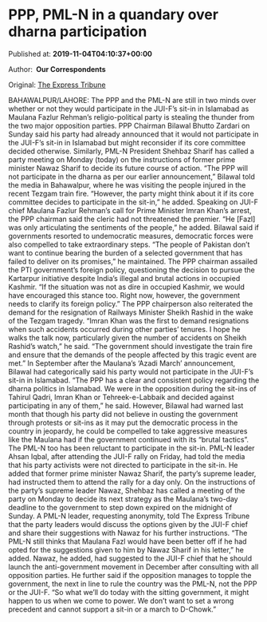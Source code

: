 
# PPP, PML-N in a quandary over dharna participation

Published at: **2019-11-04T04:10:37+00:00**

Author: **​ Our Correspondents**

Original: [The Express Tribune](https://tribune.com.pk/story/2093025/1-ppp-pml-n-quandary-dharna-participation/)

BAHAWALPUR/LAHORE: The PPP and the PML-N are still in two minds over whether or not they would participate in the JUI-F’s sit-in in Islamabad as Maulana Fazlur Rehman’s religio-political party is stealing the thunder from the two major opposition parties.
PPP Chairman Bilawal Bhutto Zardari on Sunday said his party had already announced that it would not participate in the JUI-F’s sit-in in Islamabad but might reconsider if its core committee decided otherwise. Similarly, PML-N President Shehbaz Sharif has called a party meeting on Monday (today) on the instructions of former prime minister Nawaz Sharif to decide its future course of action.
“The PPP will not participate in the dharna as per our earlier announcement,” Bilawal told the media in Bahawalpur, where he was visiting the people injured in the recent Tezgam train fire.
“However, the party might think about it if its core committee decides to participate in the sit-in,” he added.
Speaking on JUI-F chief Maulana Fazlur Rehman’s call for Prime Minister Imran Khan’s arrest, the PPP chairman said the cleric had not threatened the premier.
“He [Fazl] was only articulating the sentiments of the people,” he added.
Bilawal said if governments resorted to undemocratic measures, democratic forces were also compelled to take extraordinary steps.
“The people of Pakistan don’t want to continue bearing the burden of a selected government that has failed to deliver on its promises,” he maintained.
The PPP chairman assailed the PTI government’s foreign policy, questioning the decision to pursue the Kartarpur initiative despite India’s illegal and brutal actions in occupied Kashmir.
“If the situation was not as dire in occupied Kashmir, we would have encouraged this stance too. Right now, however, the government needs to clarify its foreign policy.”
The PPP chairperson also reiterated the demand for the resignation of Railways Minister Sheikh Rashid in the wake of the Tezgam tragedy.
“Imran Khan was the first to demand resignations when such accidents occurred during other parties’ tenures. I hope he walks the talk now, particularly given the number of accidents on Sheikh Rashid’s watch,” he said.
“The government should investigate the train fire and ensure that the demands of the people affected by this tragic event are met.”
In September after the Maulana’s ‘Azadi March’ announcement, Bilawal had categorically said his party would not participate in the JUI-F’s sit-in in Islamabad.
“The PPP has a clear and consistent policy regarding the dharna politics in Islamabad. We were in the opposition during the sit-ins of Tahirul Qadri, Imran Khan or Tehreek-e-Labbaik and decided against participating in any of them,” he said.
However, Bilawal had warned last month that though his party did not believe in ousting the government through protests or sit-ins as it may put the democratic process in the country in jeopardy, he could be compelled to take aggressive measures like the Maulana had if the government continued with its “brutal tactics”.
The PML-N too has been reluctant to participate in the sit-in. PML-N leader Ahsan Iqbal, after attending the JUI-F rally on Friday, had told the media that his party activists were not directed to participate in the sit-in. He added that former prime minister Nawaz Sharif, the party’s supreme leader, had instructed them to attend the rally for a day only.
On the instructions of the party’s supreme leader Nawaz, Shehbaz has called a meeting of the party on Monday to decide its next strategy as the Maulana’s two-day deadline to the government to step down expired on the midnight of Sunday.
A PML-N leader, requesting anonymity, told The Express Tribune that the party leaders would discuss the options given by the JUI-F chief and share their suggestions with Nawaz for his further instructions.
“The PML-N still thinks that Maulana Fazl would have been better off if he had opted for the suggestions given to him by Nawaz Sharif in his letter,” he added.
Nawaz, he added, had suggested to the JUI-F chief that he should launch the anti-government movement in December after consulting with all opposition parties.
He further said if the opposition manages to topple the government, the next in line to rule the country was the PML-N, not the PPP or the JUI-F.
“So what we’ll do today with the sitting government, it might happen to us when we come to power. We don’t want to set a wrong precedent and cannot support a sit-in or a march to D-Chowk.”
 
